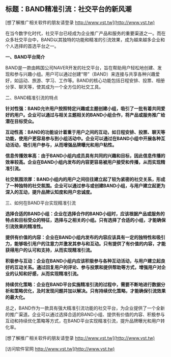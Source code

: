 ## **标题：BAND精准引流：社交平台的新风潮**

[想了解推广相关软件的朋友请登录 http://www.vst.tw](http://www.vst.tw)

在当今数字化时代，社交平台已经成为企业推广产品和服务的重要渠道之一。而在众多社交平台中，BAND以其独特的功能和精准的引流效果，成为越来越多企业和个人选择的首选平台之一。

**一、BAND平台简介**

BAND是一款由韩国公司NAVER开发的社交平台，旨在帮助用户轻松地创建、发现和参与兴趣小组。用户可以通过创建“带”（BAND）来连接与共享各种兴趣爱好，如运动、旅游、学习、工作等。BAND的核心功能包括日程安排、投票、相册分享、聊天等，使其成为一个全方位的社交工具。

二、BAND精准引流的特点

**针对性强：BAND允许用户按照特定兴趣或主题创建小组，吸引了一批有着共同爱好的用户。企业可以通过与相关主题相关的BAND小组合作，将产品或服务推广给潜在目标受众。**

**互动性高：BAND的功能设计着重于用户之间的互动，如日程安排、投票、聊天等功能，使用户更容易参与到小组活动中。企业可以通过在BAND小组中开展各种互动活动，吸引用户参与，从而增强品牌曝光和用户粘性。**

**信息传播效率高：由于BAND小组内成员具有共同的兴趣和目标，因此信息传播的效率较高。企业在BAND小组内发布的内容更容易被用户接受和传播，从而实现精准引流。**

**社交氛围浓厚：BAND小组内的用户之间往往建立起了较为紧密的社交关系，形成了一种独特的社交氛围。企业可以通过参与或创建BAND小组，与用户建立起更为深入的互动，提升品牌认知度和用户忠诚度。**

三、如何在BAND平台实现精准引流

**选择合适的BAND小组：企业在选择合作的BAND小组时，应该根据产品或服务的特点和目标受众的特征，选择与之相关的小组。只有选择了合适的小组，才能确保引流效果的精准性。**

**提供有价值的内容：企业在BAND小组内发布的内容应该具有一定的独特性和吸引力，能够吸引用户的注意力并激发其参与和互动。只有提供了有价值的内容，才能获得用户的认可和支持，从而实现精准引流。**

**积极参与互动：企业在BAND小组内应该积极参与各种互动活动，与用户建立起良好的互动关系。通过回复用户的评论、参与投票和提供帮助等方式，增强用户对企业的认知和好感，从而实现精准引流。**

**持续优化策略：企业在BAND平台实施精准引流的过程中，需要不断地进行数据分析和策略优化，及时发现问题并加以解决。只有持续优化策略，才能确保引流效果的最大化。**

总之，BAND作为一款具有强大精准引流功能的社交平台，为企业提供了一个全新的推广渠道。企业可以通过选择合适的BAND小组、提供有价值的内容、积极参与互动和持续优化策略等方式，在BAND平台实现精准引流，提升品牌曝光和用户转化率。

[想了解推广相关软件的朋友请登录 http://www.vst.tw](http://www.vst.tw)


[访问软件官网 http://www.vst.tw](http://www.vst.tw)
